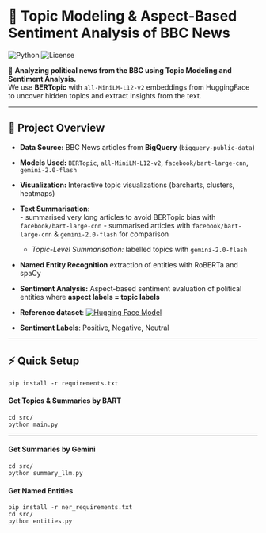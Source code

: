 # 📰 Topic Modeling & Aspect-Based Sentiment Analysis of BBC News

![Python](https://img.shields.io/badge/Python-3.12.6-blue)
![License](https://img.shields.io/badge/License-MIT-lightgrey)

🚀 **Analyzing political news from the BBC using Topic Modeling and Sentiment Analysis.**  
We use **BERTopic** with `all-MiniLM-L12-v2` embeddings from HuggingFace to uncover hidden topics and extract insights from the text.

---

## 📌 **Project Overview**
- **Data Source:** BBC News articles from **BigQuery** (`bigquery-public-data`)  
- **Models Used:** `BERTopic`, `all-MiniLM-L12-v2`, `facebook/bart-large-cnn`, `gemini-2.0-flash`
- **Visualization:** Interactive topic visualizations (barcharts, clusters, heatmaps)
- **Text Summarisation:**  
            - summarised very long articles to avoid BERTopic bias with `facebook/bart-large-cnn`
            - summarised articles with `facebook/bart-large-cnn` & `gemini-2.0-flash` for comparison
            
    - *Topic-Level Summarisation:* labelled topics with `gemini-2.0-flash`
 
- **Named Entity Recognition** extraction of entities with RoBERTa and spaCy
- **Sentiment Analysis:** Aspect-based sentiment evaluation of political entities where **aspect labels = topic labels** 
- **Reference dataset**: [![Hugging Face Model](https://img.shields.io/badge/Hugging%20Face-fhamborg/news_sentiment_newsmtsc-yellow)](https://huggingface.co/datasets/fhamborg/news_sentiment_newsmtsc)
- **Sentiment Labels**: Positive, Negative, Neutral

---

## ⚡ **Quick Setup**

    pip install -r requirements.txt

#### **Get Topics & Summaries by BART**

    cd src/
    python main.py

---

#### **Get Summaries by Gemini**
    cd src/
    python summary_llm.py

#### **Get Named Entities**

    pip install -r ner_requirements.txt
    cd src/
    python entities.py


